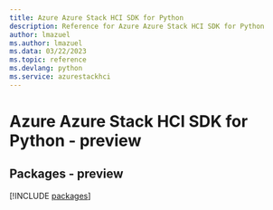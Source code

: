 ```yaml
---
title: Azure Azure Stack HCI SDK for Python
description: Reference for Azure Azure Stack HCI SDK for Python
author: lmazuel
ms.author: lmazuel
ms.data: 03/22/2023
ms.topic: reference
ms.devlang: python
ms.service: azurestackhci
---
```

# Azure Azure Stack HCI SDK for Python - preview
## Packages - preview
[!INCLUDE [packages](azure-stack-hci-index.md)]
